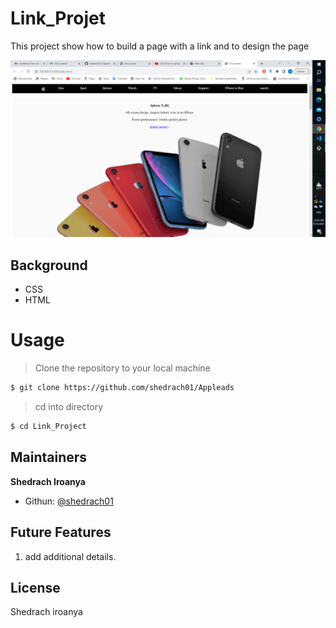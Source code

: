 # Link_Projet

This project show how to build a page with a link and to design the page


![sample](./img/applework.png)
## Background

- CSS
- HTML

# Usage 

> Clone  the repository to your local machine

```sh
$ git clone https://github.com/shedrach01/Appleads

```
> cd into directory 

```sh
$ cd Link_Project
```

## Maintainers

 **Shedrach Iroanya**

- Githun: [@shedrach01](https://github.com/shedrach01)


## Future Features
1. add additional details.

## License

Shedrach iroanya
